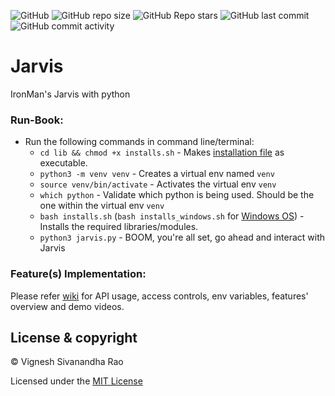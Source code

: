![GitHub](https://img.shields.io/github/license/thevickypedia/Jarvis) ![GitHub repo size](https://img.shields.io/github/repo-size/thevickypedia/Jarvis) ![GitHub Repo stars](https://img.shields.io/github/stars/thevickypedia/Jarvis) ![GitHub last commit](https://img.shields.io/github/last-commit/thevickypedia/Jarvis) ![GitHub commit activity](https://img.shields.io/github/commit-activity/y/thevickypedia/Jarvis)

# Jarvis
IronMan's Jarvis with python

### Run-Book:
   - Run the following commands in command line/terminal:
        - `cd lib && chmod +x installs.sh` - Makes [installation file](lib/installs.sh) as executable.
        - `python3 -m venv venv` - Creates a virtual env named `venv`
        - `source venv/bin/activate` - Activates the virtual env `venv`
        - `which python` - Validate which python is being used. Should be the one within the virtual env `venv`
        - `bash installs.sh` (`bash installs_windows.sh` for [Windows OS](https://github.com/thevickypedia/Jarvis/wiki#windows-os)) - Installs the required libraries/modules.
        - `python3 jarvis.py` - BOOM, you're all set, go ahead and interact with Jarvis

### Feature(s) Implementation:
Please refer [wiki](https://github.com/thevickypedia/Jarvis/wiki) for API usage, access controls, env variables, features' overview and demo videos.

## License & copyright

&copy; Vignesh Sivanandha Rao

Licensed under the [MIT License](LICENSE)
